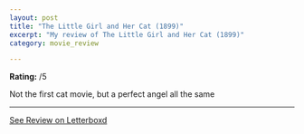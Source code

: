 ```yaml
---
layout: post
title: "The Little Girl and Her Cat (1899)"
excerpt: "My review of The Little Girl and Her Cat (1899)"
category: movie_review

---
```


**Rating:** /5

Not the first cat movie, but a perfect angel all the same

<hr>

[See Review on Letterboxd](https://boxd.it/5HUAsz)
